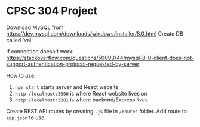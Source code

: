 # CPSC 304 Project

Download MySQL from https://dev.mysql.com/downloads/windows/installer/8.0.html
Create DB called 'val'

If connection doesn't work:
https://stackoverflow.com/questions/50093144/mysql-8-0-client-does-not-support-authentication-protocol-requested-by-server

How to use.
1. `npm start` starts server and React website
2. `http:/localhost:3000` is where React website lives on
3. `http:/localhost:3001` is where backend/Express lives

Create REST API routes by creating `.js` file in `/routes` folder.
Add route to `app.json` to use